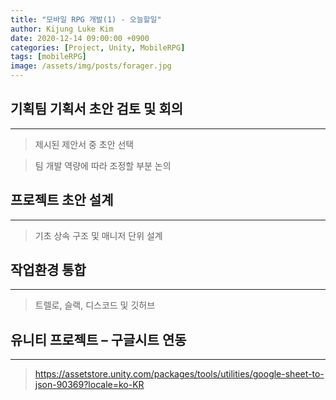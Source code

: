 ```yaml
---
title: "모바일 RPG 개발(1) - 오늘할일"
author: Kijung Luke Kim
date: 2020-12-14 09:00:00 +0900
categories: [Project, Unity, MobileRPG]
tags: [mobileRPG]
image: /assets/img/posts/forager.jpg
---
```


##	기획팀 기획서 초안 검토 및 회의
---

>	제시된 제안서 중 초안 선택

>	팀 개발 역량에 따라 조정할 부분 논의

##	프로젝트 초안 설계
---

>	기초 상속 구조 및 매니저 단위 설계

##	작업환경 통합
---

>	트렐로, 슬랙, 디스코드 및 깃허브

##	유니티 프로젝트 – 구글시트 연동
---

>   https://assetstore.unity.com/packages/tools/utilities/google-sheet-to-json-90369?locale=ko-KR
